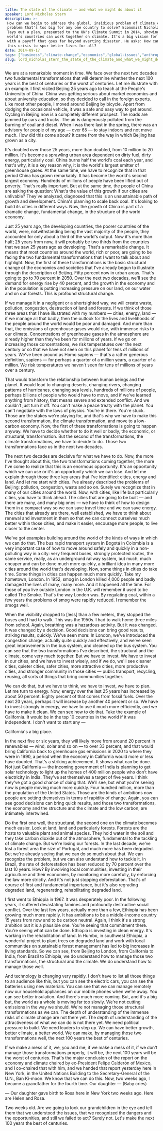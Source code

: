 ```yaml
---
title: The state of the climate — and what we might do about it
speaker: Lord Nicholas Stern
description: >-
 How can we begin to address the global, insidious problem of climate change — a
 problem that's too big for any one country to solve? Economist Nicholas Stern
 lays out a plan, presented to the UN's Climate Summit in 2014, showing how the
 world's countries can work together on climate. It's a big vision for cooperation,
 with a payoff that goes far beyond averting disaster. He asks: How can we use
 this crisis to spur better lives for all?
date: 2014-09-17
tags: ["business","climate-change","economics","global-issues","anthropocene"]
slug: lord_nicholas_stern_the_state_of_the_climate_and_what_we_might_do_about_it
---
```


We are at a remarkable moment in time. We face over the next two decades two fundamental
transformations that will determine whether the next 100 years is the best of centuries or
the worst of centuries. Let me illustrate with an example. I first visited Beijing 25 years
ago to teach at the People's University of China. China was getting serious about market
economics and about university education, so they decided to call in the foreign experts.
Like most other people, I moved around Beijing by bicycle. Apart from dodging the
occasional vehicle, it was a safe and easy way to get around. Cycling in Beijing now is a
completely different prospect. The roads are jammed by cars and trucks. The air is
dangerously polluted from the burning of coal and diesel. When I was there last in the
spring, there was an advisory for people of my age — over 65 — to stay indoors and not
move much. How did this come about? It came from the way in which Beijing has grown as a
city.

It's doubled over those 25 years, more than doubled, from 10 million to 20 million. It's
become a sprawling urban area dependent on dirty fuel, dirty energy, particularly coal.
China burns half the world's coal each year, and that's why, it is a key reason why, it is
the world's largest emitter of greenhouse gases. At the same time, we have to recognize
that in that period China has grown remarkably. It has become the world's second largest
economy. Hundreds of millions of people have been lifted out of poverty. That's really
important. But at the same time, the people of China are asking the question: What's the
value of this growth if our cities are unlivable? They've analyzed, diagnosed that this is
an unsustainable path of growth and development. China's planning to scale back coal. It's
looking to build its cities in different ways. Now, the growth of China is part of a
dramatic change, fundamental change, in the structure of the world economy.

Just 25 years ago, the developing countries, the poorer countries of the world, were,
notwithstanding being the vast majority of the people, they accounted for only about a
third of the world's output. Now it's more than half; 25 years from now, it will probably
be two thirds from the countries that we saw 25 years ago as developing. That's a
remarkable change. It means that most countries around the world, rich or poor, are going
to be facing the two fundamental transformations that I want to talk about and
highlight. Now, the first of these transformations is the basic structural change of the
economies and societies that I've already begun to illustrate through the description of
Beijing. Fifty percent now in urban areas. That's going to go to 70 percent in 2050. Over
the next two decades, we'll see the demand for energy rise by 40 percent, and the growth
in the economy and in the population is putting increasing pressure on our land, on our
water and on our forests. This is profound structural change.

If we manage it in a negligent or a shortsighted way, we will create waste, pollution,
congestion, destruction of land and forests. If we think of those three areas that I have
illustrated with my numbers — cities, energy, land — if we manage all that badly, then the
outlook for the lives and livelihoods of the people around the world would be poor and
damaged. And more than that, the emissions of greenhouse gases would rise, with immense
risks to our climate. Concentrations of greenhouse gases in the atmosphere are already
higher than they've been for millions of years. If we go on increasing those
concentrations, we risk temperatures over the next century or so that we have not seen on
this planet for tens of millions of years. We've been around as Homo sapiens — that's a
rather generous definition, sapiens — for perhaps a quarter of a million years, a quarter
of a million. We risk temperatures we haven't seen for tens of millions of years over a
century.

That would transform the relationship between human beings and the planet. It would lead
to changing deserts, changing rivers, changing patterns of hurricanes, changing sea
levels, hundreds of millions of people, perhaps billions of people who would have to move,
and if we've learned anything from history, that means severe and extended conflict. And we
couldn't just turn it off. You can't make a peace treaty with the planet. You can't
negotiate with the laws of physics. You're in there. You're stuck. Those are the stakes
we're playing for, and that's why we have to make this second transformation, the climate
transformation, and move to a low-carbon economy. Now, the first of these transformations
is going to happen anyway. We have to decide whether to do it well or badly, the economic,
or structural, transformation. But the second of the transformations, the climate
transformations, we have to decide to do. Those two transformations face us in the next
two decades.

The next two decades are decisive for what we have to do. Now, the more I've thought about
this, the two transformations coming together, the more I've come to realize that this is
an enormous opportunity. It's an opportunity which we can use or it's an opportunity which
we can lose. And let me explain through those three key areas that I've identified:
cities, energy and land. And let me start with cities. I've already described the problems
of Beijing: pollution, congestion, waste and so on. Surely we recognize that in many of
our cities around the world. Now, with cities, like life but particularly cities, you have
to think ahead. The cities that are going to be built — and there are many, and many big
ones — we have to think of how to design them in a compact way so we can save travel time 
and we can save energy. The cities that already are there, well established, we have to
think about renewal and investment in them so that we can connect ourselves much better
within those cities, and make it easier, encourage more people, to live closer to the
center.

We've got examples building around the world of the kinds of ways in which we can do that.
The bus rapid transport system in Bogotá in Colombia is a very important case of how to
move around safely and quickly in a non-polluting way in a city: very frequent buses,
strongly protected routes, the same service, really, as an underground railway system, but
much, much cheaper and can be done much more quickly, a brilliant idea in many more cities
around the world that's developing. Now, some things in cities do take time. Some things in
cities can happen much more quickly. Take my hometown, London. In 1952, smog in London
killed 4,000 people and badly damaged the lives of many, many more. And it happened all
the time. For those of you live outside London in the U.K. will remember it used to be
called The Smoke. That's the way London was. By regulating coal, within a few years the
problems of smog were rapidly reduced. I remember the smogs well.

When the visibility dropped to [less] than a few meters, they stopped the buses and I had
to walk. This was the 1950s. I had to walk home three miles from school. Again, breathing
was a hazardous activity. But it was changed. It was changed by a decision. Good decisions
can bring good results, striking results, quickly. We've seen more: In London, we've
introduced the congestion charge, actually quite quickly and effectively, and we've seen
great improvements in the bus system, and cleaned up the bus system. You can see that the
two transformations I've described, the structural and the climate, come very much
together. But we have to invest. We have to invest in our cities, and we have to invest
wisely, and if we do, we'll see cleaner cities, quieter cities, safer cities, more
attractive cities, more productive cities, and stronger community in those cities — public
transport, recycling, reusing, all sorts of things that bring communities
together.

We can do that, but we have to think, we have to invest, we have to plan. Let me turn to
energy. Now, energy over the last 25 years has increased by about 50 percent. Eighty
percent of that comes from fossil fuels. Over the next 20 years, perhaps it will increase
by another 40 percent or so. We have to invest strongly in energy, we have to use it much
more efficiently, and we have to make it clean. We can see how to do that. Take the
example of California. It would be in the top 10 countries in the world if it was
independent. I don't want to start any — 

California's a big place. 

In the next five or six years, they will likely move from around 20 percent in renewables
— wind, solar and so on — to over 33 percent, and that would bring California back to
greenhouse gas emissions in 2020 to where they were in 1990, a period when the economy in
California would more or less have doubled. That's a striking achievement. It shows what
can be done. Not just California — the incoming government of India is planning to get
solar technology to light up the homes of 400 million people who don't have electricity in
India. They've set themselves a target of five years. I think they've got a good chance of
doing that. We'll see, but what you're seeing now is people moving much more quickly. Four
hundred million, more than the population of the United States. Those are the kinds of
ambitions now people are setting themselves in terms of rapidity of change. Again, you can
see good decisions can bring quick results, and those two transformations, the economy and
the structure and the climate and the low carbon, are intimately intertwined.

Do the first one well, the structural, the second one on the climate becomes much
easier. Look at land, land and particularly forests. Forests are the hosts to valuable
plant and animal species. They hold water in the soil and they take carbon dioxide out of
the atmosphere, fundamental to the tackling of climate change. But we're losing our
forests. In the last decade, we've lost a forest area the size of Portugal, and much more
has been degraded. But we're already seeing that we can do so much about that. We can
recognize the problem, but we can also understand how to tackle it. In Brazil, the rate of
deforestation has been reduced by 70 percent over the last 10 years. How? By involving
local communities, investing in their agriculture and their economies, by monitoring more
carefully, by enforcing the law more strictly. And it's not just stopping deforestation.
That's of course of first and fundamental importance, but it's also regrading degraded
land, regenerating, rehabilitating degraded land.

I first went to Ethiopia in 1967. It was desperately poor. In the following years, it
suffered devastating famines and profoundly destructive social conflict. Over the last few
years, actually more than a few, Ethiopia has been growing much more rapidly. It has
ambitions to be a middle-income country 15 years from now and to be carbon neutral. Again,
I think it's a strong ambition but it is a plausible one. You're seeing that commitment
there. You're seeing what can be done. Ethiopia is investing in clean energy. It's working
in the rehabilitation of land. In Humbo, in southwest Ethiopia, a wonderful project to
plant trees on degraded land and work with local communities on sustainable forest
management has led to big increases in living standards. So we can see, from Beijing to
London, from California to India, from Brazil to Ethiopia, we do understand how to manage
those two transformations, the structural and the climate. We do understand how to manage
those well.

And technology is changing very rapidly. I don't have to list all those things to an
audience like this, but you can see the electric cars, you can see the batteries using new
materials. You can see that we can manage remotely now our household appliances on our
mobile phones when we're away. You can see better insulation. And there's much more
coming. But, and it's a big but, the world as a whole is moving far too slowly. We're not
cutting emissions in the way we should. We're not managing those structural
transformations as we can. The depth of understanding of the immense risks of climate
change are not there yet. The depth of understanding of the attractiveness of what we can
do is not there yet. We need political pressure to build. We need leaders to step up. We
can have better growth, better climate, a better world. We can make, by managing those two
transformations well, the next 100 years the best of centuries.

If we make a mess of it, we, you and me, if we make a mess of it, if we don't manage those
transformations properly, it will be, the next 100 years will be the worst of centuries.
That's the major conclusion of the report on the economy and climate chaired by
ex-President Felipe Calderón of Mexico, and I co-chaired that with him, and we handed that
report yesterday here in New York, in the United Nations Building to the Secretary-General
of the U.N., Ban Ki-moon. We know that we can do this. Now, two weeks ago, I became a
grandfather for the fourth time. Our daughter — (Baby cries) 

— Our daughter gave birth to Rosa here in New York two weeks ago. Here are Helen and Rosa.

Two weeks old. Are we going to look our grandchildren in the eye and tell them that we
understood the issues, that we recognized the dangers and the opportunities, and still we
failed to act? Surely not. Let's make the next 100 years the best of centuries.

<!--
ad_duration=3.33
event="TED@Unilever"
external_start_time=0
has_talk_citation=0
intro_duration=11.82
is_subtitle_required="False"
is_talk_featured="True"
language="en"
language_swap="False"
native_language="en"
number_of_related_talks=6
number_of_speakers=1
number_of_subtitled_videos=23
number_of_tags=5
number_of_talk_download_languages=23
number_of_talk_more_resources=1
number_of_talk_recommendations=0
number_of_talks_take_actions=0
post_ad_duration=0.83
published_timestamp="2014-09-22 14:55:43"
recording_date="2014-09-17"
speaker_description="Climate economist"
speaker_is_published=1
speaker_name="Lord Nicholas Stern"
talk_name="The state of the climate — and what we might do about it"
talks_tags=["business","climate-change","economics","global-issues","anthropocene"]
talks_take_action=[]
url_photo_speaker="https://pe.tedcdn.com/images/ted/d68d7fbcf9cb4b018ee2c7e54e807ef172207c4d_254x191.jpg"
url_photo_talk="https://s3.amazonaws.com/talkstar-photos/uploads/ba368d3a-aa99-4095-b884-18eab91c2218/LordNicholasStern_2014S-embed.jpg"
url_webpage="https://www.ted.com/talks/lord_nicholas_stern_the_state_of_the_climate_and_what_we_might_do_about_it"
video_type_name="TED Institute Talk"
-->